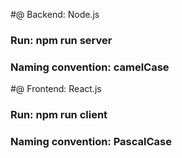 #@ Backend: Node.js

### Run: npm run server

### Naming convention: camelCase

#@ Frontend: React.js

### Run: npm run client

### Naming convention: PascalCase
